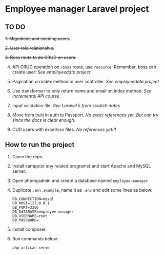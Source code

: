 # Employee manager Laravel project

## TO DO
~~1. Migrations and seeding users.~~

~~2. User role relationship.~~

~~3. Boss route to do CRUD on users.~~

4. API CRUD operation on `/boss` route, use `resource`. Remember, boss can create user!
_See employeedata project_

5. Pagination on index method in user controller. 
_See employeedata project_

6. Use transformer to only return name and email on index method.
_See incremental API course._

7. Input validation file. 
_See Laravel 5 from scratch notes_

8. Move from built in auth to Passport. 
_No exact references yet. But can try since the docs is clear enough._

9. CUD users with excel/csv files. 
_No references yet!!!_



## How to run the project

1. Clone the repo.

2. Install xampp(or any related programs) and start Apache and MySQL server.

3. Open phpmyadmin and create a database named `employee-manager`

4. Duplicate `.env.example`, name it as `.env` and edit some lines as below:
	```
	DB_CONNECTION=mysql
	DB_HOST=127.0.0.1
	DB_PORT=3306
    DB_DATABASE=employee-manager
	DB_USERNAME=root
	DB_PASSWORD=
	```

5. Install composer.

6. Run commands below:

	```
	php artisan serve
	```